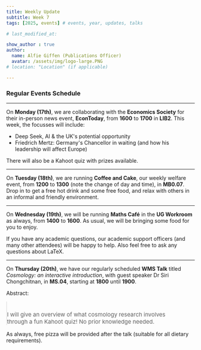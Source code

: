 ```yaml
---
title: Weekly Update
subtitle: Week 7
tags: [2025, events] # events, year, updates, talks

# last_modified_at: 

show_author : true
author:
  name: Alfie Giffen (Publications Officer)
  avatar: /assets/img/logo-large.PNG
# location: "Location" (if applicable)

---
```


### Regular Events Schedule

---

On **Monday (17th)**, we are collaborating with the **Economics Society** for their in-person news event, **EconToday**, from **1600** to **1700** in **LIB2**. This week, the focusses will include:
* Deep Seek, AI & the UK's potential opportunity
* Friedrich Mertz: Germany's Chancellor in waiting (and how his leadership will affect Europe)

There will also be a Kahoot quiz with prizes available. 

---

On **Tuesday (18th)**, we are running **Coffee and Cake**, our weekly welfare event, from **1200** to **1300** (note the change of day and time), in **MB0.07**. Drop in to get a free hot drink and some free food, and relax with others in an informal and friendly environment.

---

On **Wednesday (19th)**, we will be running **Maths Café** in the **UG Workroom** as always, from **1400** to **1600**. As usual, we will be bringing some food for you to enjoy.

If you have any academic questions, our academic support officers (and many other attendees) will be happy to help. Also feel free to ask any questions about LaTeX.

---

On **Thursday (20th)**, we have our regularly scheduled **WMS Talk** titled *Cosmology: an interactive introduction*, with guest speaker Dr Siri Chongchitnan, in **MS.04**, starting at **1800** until **1900**.

<style>
blockquote {
    padding: 10px 20px 0 0;
    margin: 0 0 0 0;
    font-size: 15px;
}
</style>

Abstract:
> I will give an overview of what cosmology research involves through a fun Kahoot quiz! No prior knowledge needed.

As always, free pizza will be provided after the talk (suitable for all dietary requirements).
